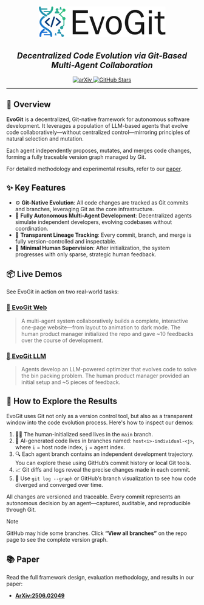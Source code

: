 <h1 align="center">
  <picture>
    <source media="(prefers-color-scheme: dark)" srcset="static/evogit_logo_with_light_text.svg">
    <source media="(prefers-color-scheme: light)" srcset="static/evogit_logo_with_dark_text.svg">
    <img alt="EvoGit Logo" height="80" src="static/evogit_logo_with_dark_text.webp">
  </picture>
</h1>

<h2 align="center"><strong><em>Decentralized Code Evolution via Git-Based Multi-Agent Collaboration</em></strong></h2>

<p align="center">
  <a href="https://www.arxiv.org/abs/2506.02049">
    <img src="https://img.shields.io/badge/arXiv-2506.02049-b31b1b?logo=arxiv&logoColor=white" alt="arXiv">
  </a>
  <a href="https://github.com/BillHuang2001/evogit">
    <img src="https://img.shields.io/github/stars/BillHuang2001/evogit?style=social" alt="GitHub Stars">
  </a>
</p>

---



## 🚀 Overview

**EvoGit** is a decentralized, Git-native framework for autonomous software development. It leverages a population of LLM-based agents that evolve code collaboratively—without centralized control—mirroring principles of natural selection and mutation.

Each agent independently proposes, mutates, and merges code changes, forming a fully traceable version graph managed by Git.

For detailed methodology and experimental results, refer to our [paper](https://arxiv.org/abs/2506.02049).

## ✨ Key Features

* ⚙️ **Git-Native Evolution**: All code changes are tracked as Git commits and branches, leveraging Git as the core infrastructure.
* 🧠 **Fully Autonomous Multi-Agent Development**: Decentralized agents simulate independent developers, evolving codebases without coordination.
* 🌿 **Transparent Lineage Tracking**: Every commit, branch, and merge is fully version-controlled and inspectable.
* 🔁 **Minimal Human Supervision**: After initialization, the system progresses with only sparse, strategic human feedback.

## 📦 Live Demos

See EvoGit in action on two real-world tasks:

### [📃 EvoGit Web](https://github.com/BillHuang2001/evogit_web)

> A multi-agent system collaboratively builds a complete, interactive one-page website—from layout to animation to dark mode. The human product manager initialized the repo and gave \~10 feedbacks over the course of development.

### [🧠 EvoGit LLM](https://github.com/BillHuang2001/evogit_llm)

> Agents develop an LLM-powered optimizer that evolves code to solve the bin packing problem. The human product manager provided an initial setup and \~5 pieces of feedback.


## 🧬 How to Explore the Results

EvoGit uses Git not only as a version control tool, but also as a transparent window into the code evolution process. Here's how to inspect our demos:

1. 🧑‍💻 The human-initialized seed lives in the `main` branch.
2. 🤖 AI-generated code lives in branches named:
   `host<i>-individual-<j>`,
   where `i` = host node index, `j` = agent index.
3. 🔍 Each agent branch contains an independent development trajectory. You can explore these using GitHub’s commit history or local Git tools.
4. 📈 Git diffs and logs reveal the precise changes made in each commit.
5. 🧭 Use `git log --graph` or GitHub’s branch visualization to see how code diverged and converged over time.

All changes are versioned and traceable. Every commit represents an autonomous decision by an agent—captured, auditable, and reproducible through Git.

> [!NOTE]
> GitHub may hide some branches. Click **“View all branches”** on the repo page to see the complete version graph.


## 📚 Paper

Read the full framework design, evaluation methodology, and results in our paper:
- **[ArXiv:2506.02049](https://arxiv.org/abs/2506.02049)**
